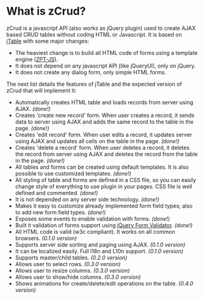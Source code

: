 # What is zCrud?

zCrud is a javascript API (also works as jQuery plugin) used to create AJAX based CRUD tables without coding HTML or Javascript. It is based on 
 [jTable](http://www.jtable.org) with some major changes:
 
 * The heaviest change is to build all HTML code of forms using a template engine ([ZPT-JS](https://github.com/davidcana/ZPT-JS/wiki)). 
 * It does not depend on any javascript API (like jQueryUI), only on jQuery.
 * It does not create any dialog form, only simple HTML forms.
 
The next list details the features of jTable and the expected version of zCrud that will implement it:

* Automatically creates HTML table and loads records from server using AJAX. *(done!)*
* Creates 'create new record' form. When user creates a record, it sends data to server using AJAX and adds the same record to the table in the page. *(done!)*
* Creates 'edit record' form. When user edits a record, it updates server using AJAX and updates all cells on the table in the page. *(done!)*
* Creates 'delete a record' form. When user deletes a record, it deletes the record from server using AJAX and deletes the record from the table in the page. *(done!)*
* All tables and forms can be created using default templates. It is also possible to use customized templates. *(done!)*
* All styling of table and forms are defined in a CSS file, so you can easily change style of everything to use plugin in your pages. CSS file is well defined and commented. *(done!)*
* It is not depended on any server side technology. *(done!)*
* Makes it easy to customize already implemented form field types; also to add new form field types. *(done!)*
* Exposes some events to enable validation with forms. *(done!)*
* Built it validation of forms support using [jQuery Form Validator](http://www.formvalidator.net/).  *(done!)*
* All HTML code is valid (w3c compliant). It works on all common browsers. *(0.1.0 version)*
* Supports server side sorting and paging using AJAX. *(0.1.0 version)*
* It can be localized easily. Full I18n and L10n support. *(0.1.0 version)*
* Supports master/child tables. *(0.2.0 version)*
* Allows user to select rows. *(0.3.0 version)*
* Allows user to resize columns. *(0.3.0 version)*
* Allows user to show/hide columns. *(0.3.0 version)*
* Shows animations for create/delete/edit operations on the table. *(0.4.0 version)*